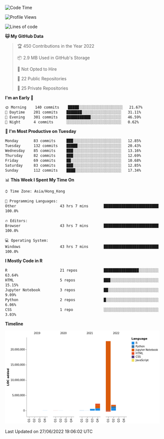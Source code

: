 

<!--**wt12318/wt12318** is a ✨ _special_ ✨ repository because its `README.md` (this file) appears on your GitHub profile.-->

<!--START_SECTION:waka-->
![Code Time](http://img.shields.io/badge/Code%20Time-389%20hrs%2017%20mins-blue)

![Profile Views](http://img.shields.io/badge/Profile%20Views-10-blue)

![Lines of code](https://img.shields.io/badge/From%20Hello%20World%20I%27ve%20Written-27%20Million%20lines%20of%20code-blue)

**🐱 My GitHub Data** 

> 🏆 450 Contributions in the Year 2022
 > 
> 📦 2.9 MB Used in GitHub's Storage 
 > 
> 🚫 Not Opted to Hire
 > 
> 📜 22 Public Repositories 
 > 
> 🔑 25 Private Repositories  
 > 
**I'm an Early 🐤** 

```text
🌞 Morning    140 commits    █████░░░░░░░░░░░░░░░░░░░░   21.67% 
🌆 Daytime    201 commits    ███████░░░░░░░░░░░░░░░░░░   31.11% 
🌃 Evening    301 commits    ███████████░░░░░░░░░░░░░░   46.59% 
🌙 Night      4 commits      ░░░░░░░░░░░░░░░░░░░░░░░░░   0.62%

```
📅 **I'm Most Productive on Tuesday** 

```text
Monday       83 commits     ███░░░░░░░░░░░░░░░░░░░░░░   12.85% 
Tuesday      132 commits    █████░░░░░░░░░░░░░░░░░░░░   20.43% 
Wednesday    85 commits     ███░░░░░░░░░░░░░░░░░░░░░░   13.16% 
Thursday     82 commits     ███░░░░░░░░░░░░░░░░░░░░░░   12.69% 
Friday       69 commits     ██░░░░░░░░░░░░░░░░░░░░░░░   10.68% 
Saturday     83 commits     ███░░░░░░░░░░░░░░░░░░░░░░   12.85% 
Sunday       112 commits    ████░░░░░░░░░░░░░░░░░░░░░   17.34%

```


📊 **This Week I Spent My Time On** 

```text
⌚︎ Time Zone: Asia/Hong_Kong

💬 Programming Languages: 
Other                    43 hrs 7 mins       █████████████████████████   100.0%

🔥 Editors: 
Browser                  43 hrs 7 mins       █████████████████████████   100.0%

💻 Operating System: 
Windows                  43 hrs 7 mins       █████████████████████████   100.0%

```

**I Mostly Code in R** 

```text
R                        21 repos            ████████████████░░░░░░░░░   63.64% 
HTML                     5 repos             ███░░░░░░░░░░░░░░░░░░░░░░   15.15% 
Jupyter Notebook         3 repos             ██░░░░░░░░░░░░░░░░░░░░░░░   9.09% 
Python                   2 repos             █░░░░░░░░░░░░░░░░░░░░░░░░   6.06% 
CSS                      1 repo              ░░░░░░░░░░░░░░░░░░░░░░░░░   3.03%

```


**Timeline**

![Chart not found](https://raw.githubusercontent.com/wt12318/wt12318/main/charts/bar_graph.png) 


 Last Updated on 27/06/2022 19:06:02 UTC
<!--END_SECTION:waka-->


